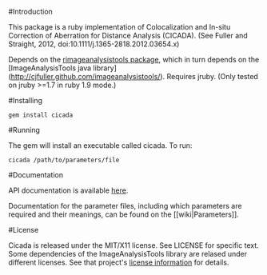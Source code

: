 #Introduction

This package is a ruby implementation of Colocalization and In-situ Correction of Aberration for Distance Analysis (CICADA).  (See Fuller and Straight, 2012, doi:10.1111/j.1365-2818.2012.03654.x)

Depends on the [rimageanalysistools package](https://github.com/cjfuller/rimageanalysistools), which in turn depends on the [ImageAnalysisTools java library] (http://cjfuller.github.com/imageanalysistools/).  Requires jruby. (Only tested on jruby >=1.7 in ruby 1.9 mode.)

#Installing

`gem install cicada`

#Running

The gem will install an executable called cicada.  To run:

`cicada /path/to/parameters/file`

#Documentation

API documentation is available [here](http://rdoc.info/gems/cicada).

Documentation for the parameter files, including which parameters are required and their meanings, can be found on the [[wiki|Parameters]].

#License

Cicada is released under the MIT/X11 license.  See LICENSE for specific text.  Some dependencies of the ImageAnalysisTools library are relased under different licenses.  See that project's [license information](https://github.com/cjfuller/imageanalysistools/tree/master/LICENSES) for details.
